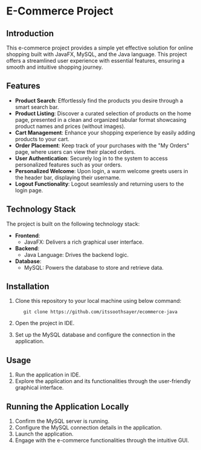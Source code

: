 # E-Commerce Project

## Introduction
This e-commerce project provides a simple yet effective solution for online shopping built with JavaFX, MySQL, and the Java language. This project offers a streamlined user experience with essential features, ensuring a smooth and intuitive shopping journey.

## Features

- **Product Search**: Effortlessly find the products you desire through a smart search bar.
- **Product Listing**: Discover a curated selection of products on the home page, presented in a clean and organized tabular format showcasing product names and prices (without images).
- **Cart Management**: Enhance your shopping experience by easily adding products to your cart.
- **Order Placement**: Keep track of your purchases with the "My Orders" page, where users can view their placed orders.
- **User Authentication**: Securely log in to the system to access personalized features such as your orders.
- **Personalized Welcome**: Upon login, a warm welcome greets users in the header bar, displaying their username.
- **Logout Functionality**: Logout seamlessly and returning users to the login page.

## Technology Stack

The project is built on the following technology stack:
- **Frontend**:
  - JavaFX: Delivers a rich graphical user interface.
- **Backend**:
  - Java Language: Drives the backend logic.
- **Database**:
  - MySQL: Powers the database to store and retrieve data.

## Installation

1. Clone this repository to your local machine using below command:

          git clone https://github.com/itssoothsayer/ecommerce-java

2. Open the project in IDE.
3. Set up the MySQL database and configure the connection in the application.

## Usage
1. Run the application in IDE.
2. Explore the application and its functionalities through the user-friendly graphical interface.

## Running the Application Locally
1. Confirm the MySQL server is running.
2. Configure the MySQL connection details in the application.
3. Launch the application.
4. Engage with the e-commerce functionalities through the intuitive GUI.
